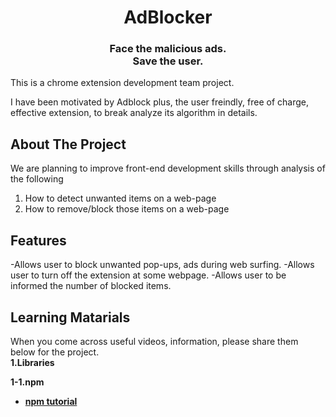 <h1 align="center">AdBlocker</h1>

<h3 align="center">Face the malicious ads.<br/> Save the user.</h3>

This is a chrome extension development team project.

I have been motivated by Adblock plus, the user freindly, free of charge, effective extension, to break analyze its algorithm in details.

## About The Project

We are planning to improve front-end development skills through analysis of the following

1. How to detect unwanted items on a web-page
2. How to remove/block those items on a web-page

## Features

-Allows user to block unwanted pop-ups, ads during web surfing.
-Allows user to turn off the extension at some webpage.
-Allows user to be informed the number of blocked items.

## Learning Matarials

When you come across useful videos, information, please share them below for the project. <br/>
**1.Libraries**

**1-1.npm**
 
<ul>
  <li><a href="malicious ads"><b>npm tutorial</b></li>
</ul>
   
